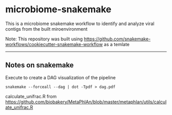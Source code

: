 # microbiome-snakemake
This is a microbiome snakemake workflow to identify and analyze viral contigs from the built miroenvironment

Note: This repository was built using https://github.com/snakemake-workflows/cookiecutter-snakemake-workflow as a temlate

-------------

## Notes on snakemake 

Execute to create a DAG visualization of the pipeline

```
snakemake --forceall --dag | dot -Tpdf > dag.pdf
```

calculate_unifrac.R from 
https://github.com/biobakery/MetaPhlAn/blob/master/metaphlan/utils/calculate_unifrac.R
